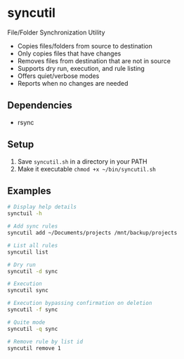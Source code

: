 # syncutil
File/Folder Synchronization Utility

- Copies files/folders from source to destination
- Only copies files that have changes
- Removes files from destination that are not in source
- Supports dry run, execution, and rule listing
- Offers quiet/verbose modes
- Reports when no changes are needed

## Dependencies
- rsync

## Setup
1. Save `syncutil.sh` in a directory in your PATH
2. Make it executable `chmod +x ~/bin/syncutil.sh`

## Examples
```bash
# Display help details
synctuil -h

# Add sync rules
syncutil add ~/Documents/projects /mnt/backup/projects

# List all rules
syncutil list

# Dry run
syncutil -d sync

# Execution
syncutil sync

# Execution bypassing confirmation on deletion
syncutil -f sync

# Quite mode
syncutil -q sync

# Remove rule by list id
syncutil remove 1

```

